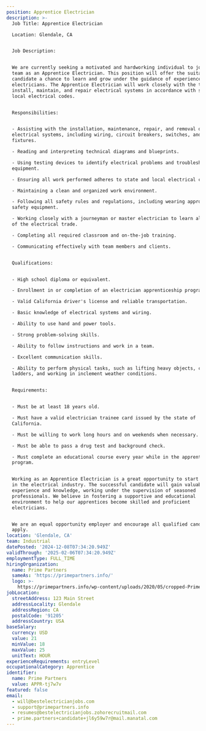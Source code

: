 ```yaml
---
position: Apprentice Electrician
description: >-
  Job Title: Apprentice Electrician

  Location: Glendale, CA


  Job Description:


  We are currently seeking a motivated and hardworking individual to join our
  team as an Apprentice Electrician. This position will offer the suitable
  candidate a chance to learn and grow under the guidance of experienced
  electricians. The Apprentice Electrician will work closely with the team to
  install, maintain, and repair electrical systems in accordance with state and
  local electrical codes. 


  Responsibilities:


  - Assisting with the installation, maintenance, repair, and removal of
  electrical systems, including wiring, circuit breakers, switches, and light
  fixtures.

  - Reading and interpreting technical diagrams and blueprints.

  - Using testing devices to identify electrical problems and troubleshoot
  equipment.

  - Ensuring all work performed adheres to state and local electrical codes.

  - Maintaining a clean and organized work environment.

  - Following all safety rules and regulations, including wearing appropriate
  safety equipment.

  - Working closely with a journeyman or master electrician to learn all aspects
  of the electrical trade.

  - Completing all required classroom and on-the-job training.

  - Communicating effectively with team members and clients.


  Qualifications:


  - High school diploma or equivalent.

  - Enrollment in or completion of an electrician apprenticeship program.

  - Valid California driver's license and reliable transportation.

  - Basic knowledge of electrical systems and wiring.

  - Ability to use hand and power tools.

  - Strong problem-solving skills.

  - Ability to follow instructions and work in a team.

  - Excellent communication skills.

  - Ability to perform physical tasks, such as lifting heavy objects, climbing
  ladders, and working in inclement weather conditions.


  Requirements:


  - Must be at least 18 years old.

  - Must have a valid electrician trainee card issued by the state of
  California.

  - Must be willing to work long hours and on weekends when necessary.

  - Must be able to pass a drug test and background check.

  - Must complete an educational course every year while in the apprenticeship
  program.


  Working as an Apprentice Electrician is a great opportunity to start a career
  in the electrical industry. The successful candidate will gain valuable
  experience and knowledge, working under the supervision of seasoned
  professionals. We believe in fostering a supportive and educational
  environment to help our apprentices become skilled and proficient
  electricians. 


  We are an equal opportunity employer and encourage all qualified candidates to
  apply.
location: 'Glendale, CA'
team: Industrial
datePosted: '2024-12-08T07:34:20.949Z'
validThrough: '2025-02-06T07:34:20.949Z'
employmentType: FULL_TIME
hiringOrganization:
  name: Prime Partners
  sameAs: 'https://primepartners.info/'
  logo: >-
    https://primepartners.info/wp-content/uploads/2020/05/cropped-Prime-Partners-Logo-NO-BG-1-1.png
jobLocation:
  streetAddress: 123 Main Street
  addressLocality: Glendale
  addressRegion: CA
  postalCode: '91205'
  addressCountry: USA
baseSalary:
  currency: USD
  value: 21
  minValue: 18
  maxValue: 25
  unitText: HOUR
experienceRequirements: entryLevel
occupationalCategory: Apprentice
identifier:
  name: Prime Partners
  value: APPR-tj7w7v
featured: false
email:
  - will@bestelectricianjobs.com
  - support@primepartners.info
  - resumes@bestelectricianjobs.zohorecruitmail.com
  - prime.partners+candidate+jl6y59w7r@mail.manatal.com
---
```


